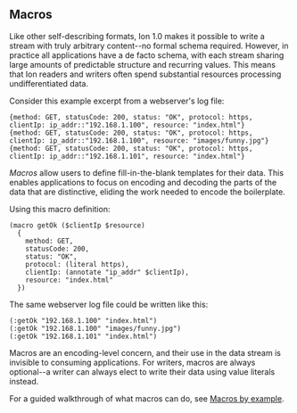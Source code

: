 ## Macros

Like other self-describing formats, Ion 1.0 makes it possible to write a stream with truly arbitrary content--no formal schema required. However, in practice all applications have a de facto schema, with each stream sharing large amounts of predictable structure and recurring values. This means that Ion readers and writers often spend substantial resources processing undifferentiated data.

Consider this example excerpt from a webserver's log file:

```ion
{method: GET, statusCode: 200, status: "OK", protocol: https, clientIp: ip_addr::"192.168.1.100", resource: "index.html"}
{method: GET, statusCode: 200, status: "OK", protocol: https, clientIp: ip_addr::"192.168.1.100", resource: "images/funny.jpg"}
{method: GET, statusCode: 200, status: "OK", protocol: https, clientIp: ip_addr::"192.168.1.101", resource: "index.html"}
```

_Macros_ allow users to define fill-in-the-blank templates for their data. This enables applications to focus on encoding and decoding the parts of the data that are distinctive, eliding the work needed to encode the boilerplate.

Using this macro definition:
```ion
(macro getOk ($clientIp $resource)
  {
    method: GET,
    statusCode: 200,
    status: "OK",
    protocol: (literal https),
    clientIp: (annotate "ip_addr" $clientIp),
    resource: "index.html"
  })
```

The same webserver log file could be written like this:
```ion
(:getOk "192.168.1.100" "index.html")
(:getOk "192.168.1.100" "images/funny.jpg")
(:getOk "192.168.1.101" "index.html")
```

Macros are an encoding-level concern, and their use in the data stream is invisible to consuming applications. For writers, macros are always optional--a writer can always elect to write their data using value literals instead. 

For a guided walkthrough of what macros can do, see [Macros by example](macros/macros_by_example.md).
